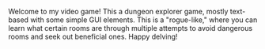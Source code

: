 Welcome to my video game! This a dungeon explorer game, mostly text-based with some simple GUI elements. This is a "rogue-like," where you can learn what certain rooms are through multiple attempts to avoid dangerous rooms and seek out beneficial ones. Happy delving!